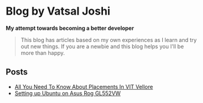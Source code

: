 # Blog by Vatsal Joshi

**My attempt towards becoming a better developer**

> This blog has articles based on my own experiences as I learn and try out new things. If you are a newbie and this blog helps you I'll be more than happy.

## Posts

<!-- Posts -->
- [All You Need To Know About Placements In VIT Vellore](/All-You-Need-To-Know-About-Placements-In-VIT-Vellore/)
- [Setting up Ubuntu on Asus Rog GL552VW](/Setting-up-Ubuntu-on-Asus-Rog-GL552VW/)